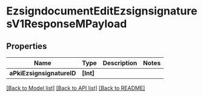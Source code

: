 # EzsigndocumentEditEzsignsignaturesV1ResponseMPayload

## Properties
Name | Type | Description | Notes
------------ | ------------- | ------------- | -------------
**aPkiEzsignsignatureID** | **[Int]** |  | 

[[Back to Model list]](../README.md#documentation-for-models) [[Back to API list]](../README.md#documentation-for-api-endpoints) [[Back to README]](../README.md)


